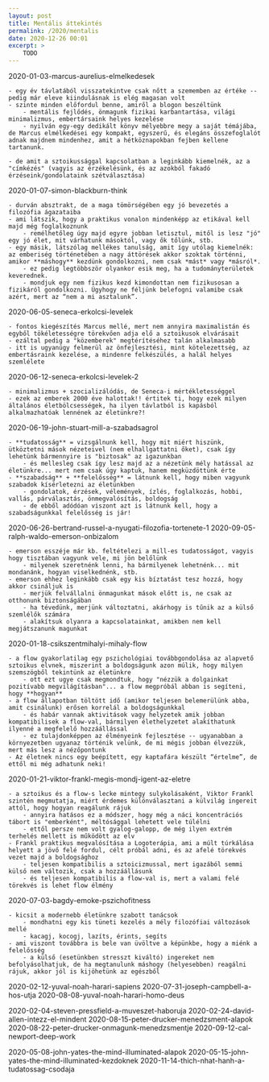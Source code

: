 ```yaml
---
layout: post
title: Mentális áttekintés
permalink: /2020/mentalis
date: 2020-12-26 00:01
excerpt: >
    TODO
---
```




2020-01-03-marcus-aurelius-elmelkedesek

    - egy év távlatából visszatekintve csak nőtt a szememben az értéke -- pedig már eleve kiindulásnak is elég magasan volt
    - szinte minden előfordul benne, amiről a blogon beszéltünk
        - mentális fejlődés, önmagunk fizikai karbantartása, világi minimalizmus, embertársaink helyes kezelése
        - nyilván egy-egy dedikált könyv mélyebbre megy a saját témájába, de Marcus elmélkedései egy kompakt, egyszerű, és elegáns összefoglalót adnak majdnem mindenhez, amit a hétköznapokban fejben kellene tartanunk.

    - de amit a sztoikussággal kapcsolatban a leginkább kiemelnék, az a "címkézés" (vagyis az érzékelésünk, és az azokból fakadó érzéseink/gondolataink szétválasztása)

2020-01-07-simon-blackburn-think

    - durván absztrakt, de a maga tömörségében egy jó bevezetés a filozófia ágazataiba
    - ami látszik, hogy a praktikus vonalon mindenképp az etikával kell majd még foglalkoznunk
        - remélhetőleg úgy majd egyre jobban letisztul, mitől is lesz "jó" egy jó élet, mit várhatunk másoktól, vagy ők tőlünk, stb.
    - egy másik, látszólag mellékes tanulság, amit így utólag kiemelnék: az emberiség történetében a nagy áttörések akkor szoktak történni, amikor **máshogy** kezdünk gondolkozni, nem csak *mást* vagy *másról*.
        - ez pedig legtöbbször olyankor esik meg, ha a tudományterületek keverednek.
        - mondjuk egy nem fizikus kezd kimondottan nem fizikusosan a fizikáról gondolkozni. Úgyhogy ne féljünk belefogni valamibe csak azért, mert az “nem a mi asztalunk”.

2020-06-05-seneca-erkolcsi-levelek

    - fontos kiegészítés Marcus mellé, mert nem annyira maximalistán és egyből tökéletességre törekvően adja elő a sztoikusok elvárásait
    - ezáltal pedig a "közemberek" megtérítéséhez talán alkalmasabb
    - itt is ugyanúgy felmerül az önfejlesztési, mint kötelezettség, az embertásraink kezelése, a mindenre felkészülés, a halál helyes szemlélete


2020-06-12-seneca-erkolcsi-levelek-2

    - minimalizmus + szocializálódás, de Seneca-i mértékletességgel
    - ezek az emberek 2000 éve halottak!! értitek ti, hogy ezek milyen általános életbölcsességek, ha ilyen távlatból is kapásból alkalmazhatóak lennének az életünkre?!



2020-06-19-john-stuart-mill-a-szabadsagrol

    - **tudatosság** = vizsgálnunk kell, hogy mit miért hiszünk, ütköztetni mások nézeteivel (nem elhallgattatni őket), csak így lehetünk bármennyire is "biztosak" az igazunkban
        - és mellesleg csak így lesz majd az a nézetünk mély hatással az életünkre... mert nem csak úgy kaptuk, hanem megküzdöttünk érte
    - **szabadság** + **felelősség** = látnunk kell, hogy miben vagyunk szabadok kísérletezni az életünkben
        - gondolatok, érzések, vélemények, ízlés, foglalkozás, hobbi, vallás, párválasztás, önmegvalósítás, boldogság
        - de ebből adódóan viszont azt is látnunk kell, hogy a szabadságunkkal felelősség is jár!


2020-06-26-bertrand-russel-a-nyugati-filozofia-tortenete-1
2020-09-05-ralph-waldo-emerson-onbizalom

    - emerson esszéje már kb. feltételezi a mill-es tudatosságot, vagyis hogy tisztában vagyunk vele, mi jön belőlünk
        - milyenek szeretnénk lenni, ha bármilyenek lehetnénk... mit mondanánk, hogyan viselkednénk, stb.
    - emerson ehhez leginkább csak egy kis bíztatást tesz hozzá, hogy akkor csináljuk is
        - merjük felvállalni önmagunkat mások előtt is, ne csak az otthonunk biztonságában
        - ha tévedünk, merjünk változtatni, akárhogy is tűnik az a külső szemlélők számára
        - alakítsuk olyanra a kapcsolatainkat, amikben nem kell megjátszanunk magunkat





2020-01-18-csikszentmihalyi-mihaly-flow

    - a flow gyakorlatilag egy pszichológiai továbbgondolása az alapvető sztoikus elvnek, miszerint a boldogságunk azon múlik, hogy milyen szemszögből tekintünk az életünkre
        - ott ezt ugye csak megmondtuk, hogy "nézzük a dolgainkat pozitívabb megvilágításban"... a flow megpróbál abban is segíteni, hogy **hogyan**
    - a flow állapotban töltött idő (amikor teljesen belemerülünk abba, amit csinálunk) erősen korrelál a boldogságunkkal
        - és habár vannak aktivitások vagy helyzetek amik jobban kompatibilisek a flow-val, bármilyen élethelyzetet alakíthatunk ilyenné a megfelelő hozzáállással
        - ez tulajdonképpen az élményeink fejlesztése -- ugyanabban a környezetben ugyanaz történik velünk, de mi mégis jobban élvezzük, mert más lesz a nézőpontunk
    - Az életnek nincs egy beépített, egy kaptafára készült “értelme”, de ettől mi még adhatunk neki!


2020-01-21-viktor-frankl-megis-mondj-igent-az-eletre

    - a sztoikus és a flow-s lecke mintegy sulykolásaként, Viktor Frankl szintén megmutatja, miért érdemes különválasztani a külvilág ingereit attól, hogy hogyan reagálunk rájuk
        - annyira hatásos ez a módszer, hogy még a náci koncentrációs tábort is "emberként", méltósággal lehetett vele túlélni
        - ettől persze nem volt gyalog-galopp, de még ilyen extrém terhelés mellett is működött az elv
    - Frankl praktikus megvalósítása a Logoterápia, ami a múlt túrkálása helyett a jövő felé fordul, célt próbál adni, és az afelé törekvés vezet majd a boldogsághoz
        - teljesen kompatibilis a sztoicizmussal, mert igazából semmi külső nem változik, csak a hozzáállásunk
        - és teljesen kompatibilis a flow-val is, mert a valami felé törekvés is lehet flow élmény

2020-07-03-bagdy-emoke-pszichofitness

    - kicsit a modernebb életünkre szabott tanácsok
        - mondhatni egy kis tüneti kezelés a mély filozófiai változások mellé
        - kacagj, kocogj, lazíts, érints, segíts
    - ami viszont továbbra is bele van üvöltve a képünkbe, hogy a miénk a felelősség
        - a külső (esetünkben stresszt kiváltó) ingereket nem befolyásolhatjuk, de ha megtanulunk máshogy (helyesebben) reagálni rájuk, akkor jól is kijöhetünk az egészből


2020-02-12-yuval-noah-harari-sapiens
2020-07-31-joseph-campbell-a-hos-utja
2020-08-08-yuval-noah-harari-homo-deus


2020-02-04-steven-pressfield-a-muveszet-haboruja
2020-02-24-david-allen-intezz-el-mindent
2020-08-15-peter-drucker-menedzsment-alapok
2020-08-22-peter-drucker-onmagunk-menedzsmentje
2020-09-12-cal-newport-deep-work


2020-05-08-john-yates-the-mind-illuminated-alapok
2020-05-15-john-yates-the-mind-illuminated-kezdoknek
2020-11-14-thich-nhat-hanh-a-tudatossag-csodaja